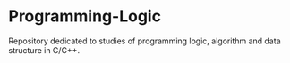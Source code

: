 # Programming-Logic
Repository dedicated to studies of programming logic, algorithm and data structure in C/C++.
